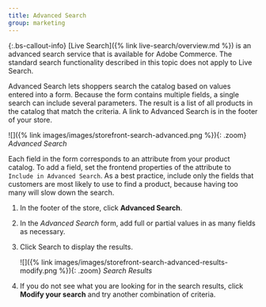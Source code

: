 ```yaml
---
title: Advanced Search
group: marketing
---
```


{:.bs-callout-info}
[Live Search]({% link live-search/overview.md %}) is an advanced search service that is available for Adobe Commerce. The standard search functionality described in this topic does not apply to Live Search.

Advanced Search lets shoppers search the catalog based on values entered into a form. Because the form contains multiple fields, a single search can include several parameters. The result is a list of all products in the catalog that match the criteria. A link to Advanced Search is in the footer of your store.

![]({% link images/images/storefront-search-advanced.png %}){: .zoom}
_Advanced Search_

Each field in the form corresponds to an attribute from your product catalog. To add a field, set the frontend properties of the attribute to `Include in Advanced Search`. As a best practice, include only the fields that customers are most likely to use to find a product, because having too many will slow down the search.

1. In the footer of the store, click **Advanced Search**.

1. In the _Advanced Search_ form, add full or partial values in as many fields as necessary.

1. Click <span class="btn">Search</span> to display the results.

    ![]({% link images/images/storefront-search-advanced-results-modify.png %}){: .zoom}
    _Search Results_

1. If you do not see what you are looking for in the search results, click **Modify your search** and try another combination of criteria.
